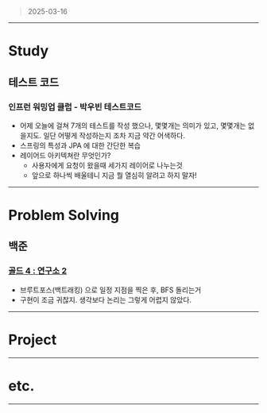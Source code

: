 > 2025-03-16
> 

---

# Study

## 테스트 코드

### 인프런 워밍업 클럽 - 박우빈 테스트코드

- 어제 오늘에 걸쳐 7개의 테스트를 작성 했으나, 몇몇개는 의미가 있고, 몇몇개는 없을지도. 일단 어떻게 작성하는지 조차 지금 약간 어색하다.
- 스프링의 특성과 JPA 에 대한 간단한 복습
- 레이어드 아키텍쳐란 무엇인가?
    - 사용자에게 요청이 왔을때 세가지 레이어로 나누는것
    - 앞으로 하나씩 배울테니 지금 뭘 열심히 알려고 하지 말자!

---

# Problem Solving

## 백준

### [골드 4 : 연구소 2](https://www.acmicpc.net/problem/17141)

- 브루트포스(백트래킹) 으로 일정 지점을 찍은 후, BFS 돌리는거
- 구현이 조금 귀찮지. 생각보다 논리는 그렇게 어렵지 않았다.

---

# Project

---

# etc.

---
